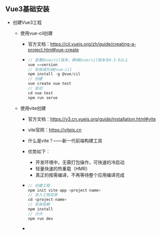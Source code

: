 ## Vue3基础安装

- 创建Vue3工程

  - 使用vue-cil创建

    - 官方文档：https://cil.vuejs.org/zh/guide/creating-a-project.html#vue-create

    - ```js
      // 查看@vue/cil版本，确保@vue/cil版本在4.5.0以上
      vue ==version
      // 安装或升级@vue-cil
      npm install -g @vue/cil
      // 创建
      vue create vue-test
      // 启动
      cd vue-test
      npm run serve
      ```

  - 使用vite创建

    - 官方文档：https://v3.cn.vuejs.org/guide/installation.html#vite

    - vite官网：https://vitejs.cn

    - 什么是vite？——新一代前端构建工具

    - 优势如下：

      - 开发环境中，无需打包操作，可快速的冷启动
      - 轻量快速的热重载（HMR）
      - 真正的按需编译，不再等待整个应用编译完成 

    - ```js
      // 创建工程
      npm init vite-app <project-name>
      // 进入工程目录
      cd <project-name>
      // 安装依赖
      npm install
      // 允许
      npm run dev
      ```

    - 